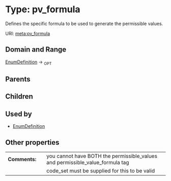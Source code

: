
# Type: pv_formula


Defines the specific formula to be used to generate the permissible values.

URI: [meta:pv_formula](https://w3id.org/biolink/biolinkml/meta/pv_formula)


## Domain and Range

[EnumDefinition](EnumDefinition.md) ->  <sub>OPT</sub> 

## Parents


## Children


## Used by

 * [EnumDefinition](EnumDefinition.md)

## Other properties

|  |  |  |
| --- | --- | --- |
| **Comments:** | | you cannot have BOTH the permissible_values and permissible_value_formula tag |
|  | | code_set must be supplied for this to be valid |


